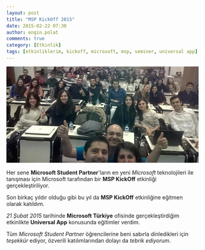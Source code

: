 ```yaml
---
layout: post
title: "MSP KickOff 2015"
date: 2015-02-22 07:30
author: engin.polat
comments: true
category: [Etkinlik]
tags: [etkinliklerim, kickoff, microsoft, msp, seminer, universal app]
---
```

![](/assets/uploads/2015/02/MSPKickOff2015.jpg)

Her sene **Microsoft Student Partner**'ların en yeni *Microsoft* teknolojileri ile tanışması için Microsoft tarafından bir **MSP KickOff** etkinliği gerçekleştiriliyor.

Son birkaç yıldır olduğu gibi bu yıl da **MSP KickOff** etkinliğine eğitmen olarak katıldım.

*21 Şubat 2015* tarihinde **Microsoft Türkiye** ofisinde gerçekleştirdiğim etkinlikte **Universal App** konusunda eğitimler verdim.

Tüm *Microsoft Student Partner* öğrencilerine beni sabırla dinledikleri için *teşekkür* ediyor, özverili katılımlarından dolayı da *tebrik ediyorum*.

